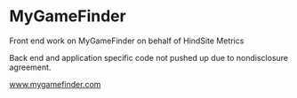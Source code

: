 MyGameFinder
============

Front end work on MyGameFinder on behalf of HindSite Metrics

Back end and application specific code not pushed up due to nondisclosure agreement.

www.mygamefinder.com
